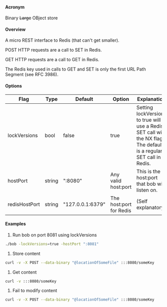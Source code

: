 #### Acronym

Binary ~~Large~~ OBject store

#### Overview

A micro REST interface to Redis (that can't get smaller).

POST HTTP requests are a call to SET in Redis.

GET HTTP requests are a call to GET in Redis.

The Redis key used in calls to GET and SET is only the first URL Path Segment (see RFC 3986).

#### Options

Flag | Type | Default | Option | Explanation
---- | ---- | ------- | ------ | ----
lockVersions | bool | false | true | Setting lockVersions to true will use a Redis SET call with the NX flag. The default is a regular SET call in Redis.
hostPort | string | ":8080" | Any valid host:port | This is the host:port that bob will listen on.
redisHostPort | string | "127.0.0.1:6379" | The host:port for Redis |(Self explanatory)

#### Examples

 1. Run bob on port 8081 using lockVersions
```bash
./bob -lockVersions=true -hostPort ":8081"
```
 1. Store content
```bash
curl -v -X POST --data-binary "@locationOfSomeFile" :::8080/someKey
```
 1. Get content
```bash
curl -v :::8080/someKey
```
 1. Fail to modify content
```bash
curl -v -X POST --data-binary "@locationOfSomeFile" :::8080/someKey
```
